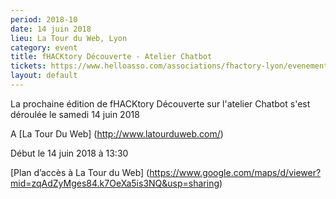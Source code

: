 ```yaml
---
period: 2018-10
date: 14 juin 2018
lieu: La Tour du Web, Lyon
category: event
title: fHACKtory Découverte - Atelier Chatbot
tickets: https://www.helloasso.com/associations/fhactory-lyon/evenements/fhacktory-hackathon-octobre-2019?fbclid=IwAR3DT1k1_KrZUhR4TxSola7R6kMxzcbx_ar8E8a1Qazu2Aowef0BArvIwp8
layout: default
---
```


La prochaine édition de fHACKtory Découverte sur l'atelier Chatbot s'est déroulée le samedi 14 juin 2018

A [La Tour Du Web] (http://www.latourduweb.com/)

Début le 14 juin 2018 à 13:30

[Plan d’accès à La Tour du Web] (https://www.google.com/maps/d/viewer?mid=zqAdZyMges84.k7OeXa5is3NQ&usp=sharing)

